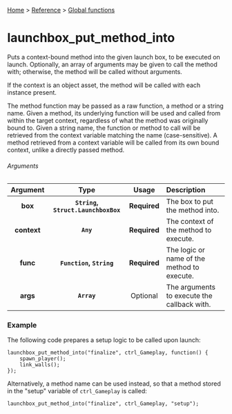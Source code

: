 [Home](/README.md) > [Reference](/Docs/Reference/Reference.md) > [Global functions](/Docs/Reference/Functions/TOC.md)

# launchbox_put_method_into

Puts a context-bound method into the given launch box, to be executed on launch. Optionally, an array of arguments may be given to call the method with; otherwise, the method will be called without arguments.

If the context is an object asset, the method will be called with each instance present.

The method function may be passed as a raw function, a method or a string name. Given a method, its underlying function will be used and called from within the target context, regardless of what the method was originally bound to. Given a string name, the function or method to call will be retrieved from the context variable matching the name (case-sensitive). A method retrieved from a context variable will be called from its own bound context, unlike a directly passed method.

###### Arguments

| Argument | Type | Usage | Description |
|:---:|:---:|:---:|:---|
| **box** | **`String`, `Struct.LaunchboxBox`** | **Required** | The box to put the method into. |
| **context** | **`Any`** | **Required** | The context of the method to execute. |
| **func** | **`Function`, `String`** | **Required** | The logic or name of the method to execute. |
| **args** | **`Array`** | Optional | The arguments to execute the callback with. |

### Example

The following code prepares a setup logic to be called upon launch:

```gml
launchbox_put_method_into("finalize", ctrl_Gameplay, function() {
    spawn_player();
    link_walls();
});
```

Alternatively, a method name can be used instead, so that a method stored in the "setup" variable of `ctrl_Gameplay` is called:

```gml
launchbox_put_method_into("finalize", ctrl_Gameplay, "setup");
```

